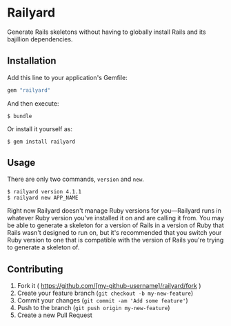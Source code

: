 # Railyard

Generate Rails skeletons without having to globally install Rails and its bajillion dependencies.

## Installation

Add this line to your application's Gemfile:

```ruby
gem "railyard"
```

And then execute:

    $ bundle

Or install it yourself as:

    $ gem install railyard

## Usage

There are only two commands, `version` and `new`.

    $ railyard version 4.1.1
    $ railyard new APP_NAME

Right now Railyard doesn't manage Ruby versions for you—Railyard runs in whatever Ruby version you've installed it on and are calling it from. You may be able to generate a skeleton for a version of Rails in a version of Ruby that Rails wasn't designed to run on, but it's recommended that you switch your Ruby version to one that is compatible with the version of Rails you're trying to generate a skeleton of.

## Contributing

1. Fork it ( https://github.com/[my-github-username]/railyard/fork )
2. Create your feature branch (`git checkout -b my-new-feature`)
3. Commit your changes (`git commit -am 'Add some feature'`)
4. Push to the branch (`git push origin my-new-feature`)
5. Create a new Pull Request
